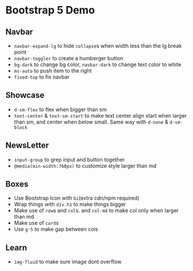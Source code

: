 # Bootstrap 5 Demo

## Navbar

- `navbar-expand-lg` to hide `collapse`s when width less than the lg break point
- `navbar-toggler` to create a humberger button
- `bg-dark` to change bg color, `navbar-dark` to change text color to white
- `ms-auto` to push item to the right
- `fixed-top` to fix navbar

## Showcase

- `d-sm-flex` to flex when bigger than sm
- `text-center` & `text-sm-start` to make text center align start when larger than sm, and center when below small. Same way with `d-none` & `d-sm-block`

## NewsLetter

- `input-group` to grep input and button together
- `@media(min-width:768px)` to customize style larger than md

## Boxes

- Use Bootstrap Icon with `bi`(extra cdn/npm required)
- Wrap things with `div.h1` to make things bigger
- Make use of `row`s and `col`s. and `col-md` to make col only when larger than md
- Make use of `card`s
- Use `g-5` to make gap between cols

## Learn

- `img-fluid` to make sure image dont overflow
